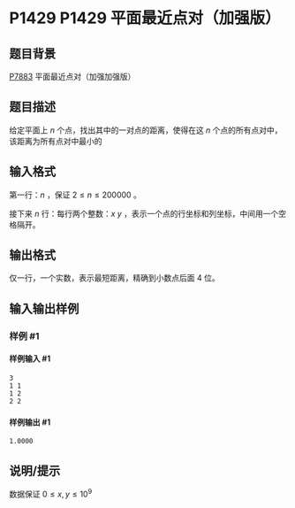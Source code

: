 # P1429 P1429 平面最近点对（加强版）

## 题目背景

[P7883](/problem/P7883) 平面最近点对（加强加强版）

## 题目描述

给定平面上 $n$ 个点，找出其中的一对点的距离，使得在这 $n$ 个点的所有点对中，该距离为所有点对中最小的


## 输入格式

第一行：$n$ ，保证 $2\le n\le 200000$ 。

接下来 $n$ 行：每行两个整数：$x\ y$ ，表示一个点的行坐标和列坐标，中间用一个空格隔开。


## 输出格式

仅一行，一个实数，表示最短距离，精确到小数点后面 $4$ 位。

## 输入输出样例

### 样例 #1

#### 样例输入 #1

```
3
1 1
1 2
2 2
```

#### 样例输出 #1

```
1.0000
```

## 说明/提示

数据保证 $0\le x,y\le 10^9$
